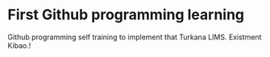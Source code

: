 # First Github programming learning

Github programming self training to implement that Turkana LIMS. 
Existment Kibao.!
